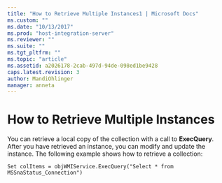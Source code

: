 ```yaml
---
title: "How to Retrieve Multiple Instances1 | Microsoft Docs"
ms.custom: ""
ms.date: "10/13/2017"
ms.prod: "host-integration-server"
ms.reviewer: ""
ms.suite: ""
ms.tgt_pltfrm: ""
ms.topic: "article"
ms.assetid: a2026178-2cab-497d-94de-098ed1be9428
caps.latest.revision: 3
author: MandiOhlinger
manager: anneta
---
```

# How to Retrieve Multiple Instances
You can retrieve a local copy of the collection with a call to **ExecQuery**. After you have retrieved an instance, you can modify and update the instance. The following example shows how to retrieve a collection:  
  
```  
Set colItems = objWMIService.ExecQuery("Select * from MSSnaStatus_Connection")  
  
```